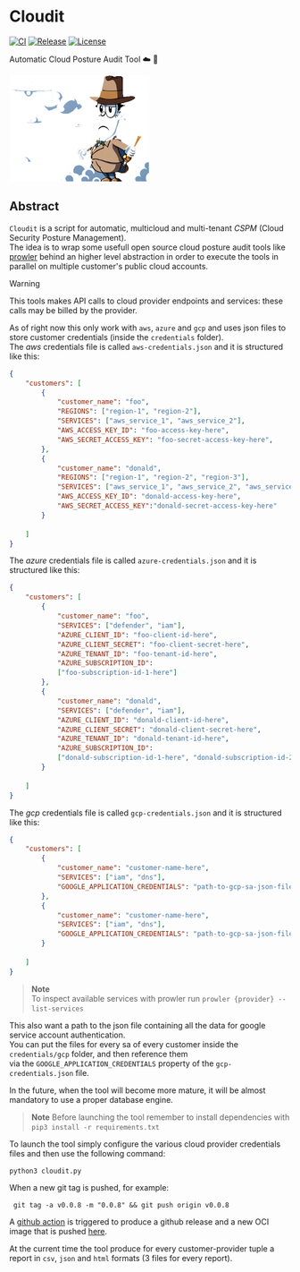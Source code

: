 # Cloudit
[![CI](https://github.com/rooted-io/cloudit/actions/workflows/ci.yaml/badge.svg)](https://github.com/rooted-io/cloudit/actions/workflows/ci.yaml)  [![Release](https://github.com/rooted-io/cloudit/actions/workflows/release.yaml/badge.svg)](https://github.com/rooted-io/cloudit/actions/workflows/release.yaml)  [![License](https://img.shields.io/badge/License-Apache%202.0-blue.svg)](https://opensource.org/licenses/Apache-2.0)



Automatic Cloud Posture Audit Tool ☁️ 🔬  

<img src="docs/images/tool-logo.png" alt="Cloudit Logo" width="250" height="190"> 

## Abstract


`Cloudit` is a script for automatic, multicloud and  multi-tenant *CSPM* (Cloud Security Posture Management).  
The idea is to wrap some usefull open source cloud posture audit tools like [prowler](https://github.com/prowler-cloud/prowler)  behind an higher level abstraction in order to execute the tools in parallel on multiple customer's public cloud accounts.  

> [!WARNING]  
> This tools makes API calls to cloud provider endpoints and services: these calls may be billed by the provider.  

As of right now this only work with `aws`, `azure` and `gcp` and uses json files to store customer credentials (inside the `credentials` folder).  
The *aws* credentials file is called `aws-credentials.json` and it is structured like this:  

```json
{
    "customers": [
        {
            "customer_name": "foo",
            "REGIONS": ["region-1", "region-2"],
            "SERVICES": ["aws_service_1", "aws_service_2"],
            "AWS_ACCESS_KEY_ID": "foo-access-key-here",
            "AWS_SECRET_ACCESS_KEY": "foo-secret-access-key-here",
        },
        {
            "customer_name": "donald",
            "REGIONS": ["region-1", "region-2", "region-3"],
            "SERVICES": ["aws_service_1", "aws_service_2", "aws_service_3"],
            "AWS_ACCESS_KEY_ID": "donald-access-key-here",
            "AWS_SECRET_ACCESS_KEY":"donald-secret-access-key-here"
        }

    ]
}
```   

The *azure* credentials file is called `azure-credentials.json` and it is structured like this:  

```json
{
    "customers": [
        {
            "customer_name": "foo",
            "SERVICES": ["defender", "iam"],
            "AZURE_CLIENT_ID": "foo-client-id-here",
            "AZURE_CLIENT_SECRET": "foo-client-secret-here",
            "AZURE_TENANT_ID": "foo-tenant-id-here",
            "AZURE_SUBSCRIPTION_ID":
            ["foo-subscription-id-1-here"]
        },
        {
            "customer_name": "donald",
            "SERVICES": ["defender", "iam"],
            "AZURE_CLIENT_ID": "donald-client-id-here",
            "AZURE_CLIENT_SECRET": "donald-client-secret-here",
            "AZURE_TENANT_ID": "donald-tenant-id-here",
            "AZURE_SUBSCRIPTION_ID":
            ["donald-subscription-id-1-here", "donald-subscription-id-2-here"]
        }

    ]
}
```   


The *gcp* credentials file is called `gcp-credentials.json` and it is structured like this:  

```json
{
    "customers": [
        {
            "customer_name": "customer-name-here",
            "SERVICES": ["iam", "dns"],
            "GOOGLE_APPLICATION_CREDENTIALS": "path-to-gcp-sa-json-file-here (eg. credentials/gcp/customer1-gcp-sa.json)"
        },
        {
            "customer_name": "customer-name-here",
            "SERVICES": ["iam", "dns"],
            "GOOGLE_APPLICATION_CREDENTIALS": "path-to-gcp-sa-json-file-here (eg. credentials/gcp/customer2-gcp-sa.json)"
        }

    ]
}
```   

> **Note**  
> To inspect available services with prowler run `prowler {provider} --list-services`  

This also want a path to the json file containing all the data for google service account authentication.  
You can put the files for every sa of every customer inside the `credentials/gcp` folder, and then reference them  
via the `GOOGLE_APPLICATION_CREDENTIALS` property of the `gcp-credentials.json` file.  

In the future, when the tool will become more mature, it will be almost mandatory to use a proper database engine.  

> **Note**
> Before launching the tool remember to install dependencies with `pip3 install -r requirements.txt`  

To launch the tool simply configure the various cloud provider credentials files and then use the following command:  
```console
python3 cloudit.py
```  

When a new git tag is pushed, for example:  
```console
 git tag -a v0.0.8 -m "0.0.8" && git push origin v0.0.8
```  
A [github action](https://github.com/rooted-io/cloudit/blob/main/.github/workflows/release.yaml) is triggered to produce a github release and a new OCI image that is pushed [here](https://packages).  




At the current time the tool produce for every customer-provider tuple a report in `csv`, `json` and `html` formats (3 files for every report).  



